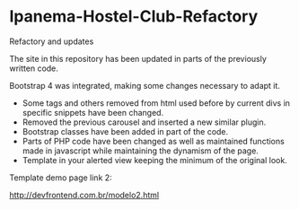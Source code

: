 # Ipanema-Hostel-Club-Refactory
Refactory and updates

The site in this repository has been updated in parts of the previously written code.

Bootstrap 4 was integrated, making some changes necessary to adapt it.

* Some tags and others removed from html used before by current divs in specific snippets have been changed.
* Removed the previous carousel and inserted a new similar plugin.
* Bootstrap classes have been added in part of the code.
* Parts of PHP code have been changed as well as maintained functions made in javascript while maintaining the dynamism of the page.
* Template in your alerted view keeping the minimum of the original look.

Template demo page link 2:

http://devfrontend.com.br/modelo2.html
